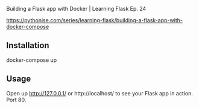Building a Flask app with Docker | Learning Flask Ep. 24

https://pythonise.com/series/learning-flask/building-a-flask-app-with-docker-compose




## Installation
docker-compose up


## Usage
Open up http://127.0.0.1/ or http://localhost/ to see your Flask app in action. Port 80.
